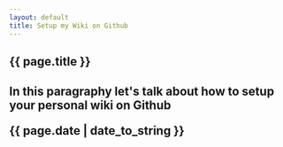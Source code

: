 ```yaml
---
layout: default
title: Setup my Wiki on Github
---
```


<h2>{{ page.title }}<h2>
<p>In this paragraphy let's talk about how to setup your personal wiki
on Github<p>

<p>{{ page.date | date_to_string }}</p>

